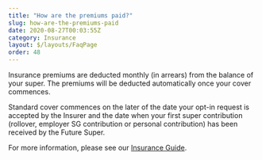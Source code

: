 ```yaml
---
title: "How are the premiums paid?"
slug: how-are-the-premiums-paid
date: 2020-08-27T00:03:55Z
category: Insurance
layout: $/layouts/FaqPage
order: 48
---
```


Insurance premiums are deducted monthly (in arrears) from the balance of your super. The premiums will be deducted automatically once your cover commences.

Standard cover commences on the later of the date your opt-in request is accepted by the Insurer and the date when your first super contribution (rollover, employer SG contribution or personal contribution) has been received by the Future Super.

For more information, please see our [Insurance Guide](https://www.futuresuper.com.au/insuranceguide).
